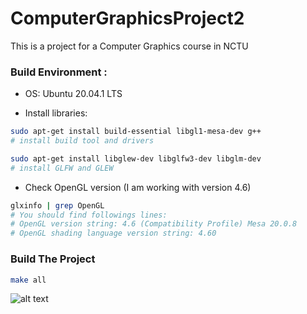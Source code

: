 # ComputerGraphicsProject2
This is a  project for a Computer Graphics course in NCTU


### Build Environment : 

- OS: Ubuntu 20.04.1 LTS

- Install libraries:

```bash
sudo apt-get install build-essential libgl1-mesa-dev g++
# install build tool and drivers

sudo apt-get install libglew-dev libglfw3-dev libglm-dev
# install GLFW and GLEW

```

- Check OpenGL version (I am working with version 4.6)
```bash
glxinfo | grep OpenGL
# You should find followings lines:
# OpenGL version string: 4.6 (Compatibility Profile) Mesa 20.0.8
# OpenGL shading language version string: 4.60
```
### Build The Project
```bash
make all
```
![alt text](Resources/bunny_moon.jpg?raw=true "玉兔美照")




